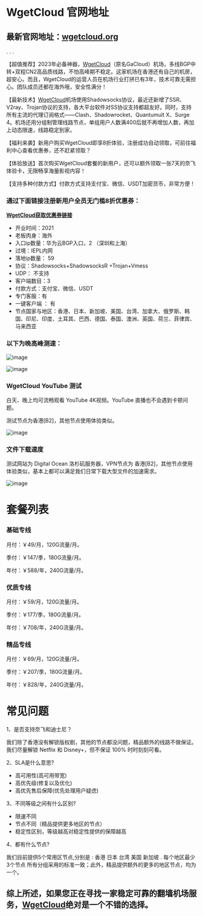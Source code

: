 # WgetCloud 官网地址

## 最新官网地址：[wgetcloud.org](https://invite.wgetcloud.ltd/auth/register?code=jll8)

.
.
.

【超值推荐】2023年必备神器，[WgetCloud](https://invite.wgetcloud.ltd/auth/register?code=jll8)（原名GaCloud）机场，多线BGP中转+双程CN2高品质线路，不怕高峰期不稳定。这家机场在香港还有自己的机房，超安心。而且，WgetCloud的运营人员在机场行业打拼已有3年，技术可靠无需担心。团队成员还都在海外哦，安全性满分！

【最新技术】[WgetCloud](https://invite.wgetcloud.ltd/auth/register?code=jll8)机场使用Shadowsocks协议，最近还新增了SSR、V2ray、Trojan协议的支持，各大平台软件对SS协议支持都超友好。同时，支持所有主流的代理订阅格式——Clash、Shadowrocket、Quantumult X、Surge 4。机场还用分组制管理线路节点，单组用户人数满400后就不再增加人数，再加上动态限速，线路稳定到家。

【福利来袭】新用户购买WgetCloud即享8折体验，注册成功自动领取，可前往福利中心查看优惠券，还不赶紧领取？

【体验放送】首次购买WgetCloud套餐的新用户，还可以额外领取一张7天的奈飞体验卡，无限畅享海量影视内容！

【支持多种付款方式】付款方式支持支付宝、微信、USDT加密货币，非常方便！

### 通过下面链接注册新用户全员无门槛8折优惠券：

**[WgetCloud获取优惠券链接](https://invite.wgetcloud.ltd/auth/register?code=jll8)**

* 开业时间：2021
* 老板肉身：海外
* 入口ip数量：华为云BGP入口，2 （深圳和上海）
* 过境：IEPL内网
* 落地ip数量： 59
* 协议：Shadowsocks+ShadowsocksR +Trojan+Vmess
* UDP： 不支持
* 客户端数目：3
* 付款方式：支付宝、微信、USDT
* 专门客服：有
* 一键客户端 ： 有
* 节点国家与地区：香港、日本、新加坡、美国、台湾、加拿大、俄罗斯、韩国、印尼、印度、土耳其、巴西、德国、泰国、澳洲、英国、荷兰、菲律宾、马来西亚

### 以下为晚高峰测速：

![image](https://user-images.githubusercontent.com/54033249/223009010-33a74bb7-93f5-44e4-bbde-8b21c588e0d1.png)


![image](https://user-images.githubusercontent.com/54033249/223009030-0f938259-278d-4b2b-b583-60c4ebf5434d.png)


### WgetCloud YouTube 测试

白天、晚上均可流畅观看 YouTube 4K视频。YouTube 直播也不会遇到卡顿问题。

测试节点为香港[B2]，其他节点使用体验类似。

![image](https://user-images.githubusercontent.com/54033249/223009065-6bfa54fb-128c-42e1-b537-1f37a9b187ee.png)



### 文件下载速度

测试网站为 Digital Ocean 洛杉矶服务器，VPN节点为 香港[B2]，其他节点使用体验类似，基本上都可以满足我们日常下载大型文件的加速需求。

![image](https://user-images.githubusercontent.com/54033249/223009076-bfeeafdb-71d7-4177-8db7-2b44e218485e.png)

# 套餐列表

### 基础专线

月付：￥49/月，120G流量/月。

季付：￥147/季，180G流量/月。

年付：￥588/年，240G流量/月。

### 优质专线

月付：￥59/月，120G流量/月。

季付：￥177/季，180G流量/月。

年付：￥708/年，240G流量/月。

### 精品专线

月付：￥69/月，120G流量/月。

季付：￥207/季，180G流量/月。

年付：￥828/年，240G流量/月。


# 常见问题
1、是否支持奈飞和迪士尼？

我们除了香港没有解锁版权剧，其他的节点都没问题，精品额外的线路不做保证。我们尽量解锁 Netflix 和 Disney+，但不保证 100% 时时刻刻可看。

2、SLA是什么意思?

* 高可用性(高可用带宽)
* 高优先级(修复以及优化)
* 高优先售后保障(优先处理用户疑虑)

3、不同等级之间有什么区别?

* 限速不同
* 节点不同（精品提供更多地区的节点）
* 稳定性区别，等级越高对稳定性提供的保障越高

4、都有什么节点?

我们目前提供5个常用区节点,分别是 : 香港 日本 台湾 美国 新加坡 . 每个地区最少 3个节点 所有分组采用的标准一致；此外，精品提供额外的更多的地区节点，均为一个。

## 综上所述，如果您正在寻找一家稳定可靠的翻墙机场服务，[WgetCloud](https://invite.wgetcloud.ltd/auth/register?code=jll8)绝对是一个不错的选择。
